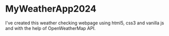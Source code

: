 # MyWeatherApp2024
I've created this weather checking webpage using html5, css3 and vanilla js and with the help of OpenWeatherMap API.
